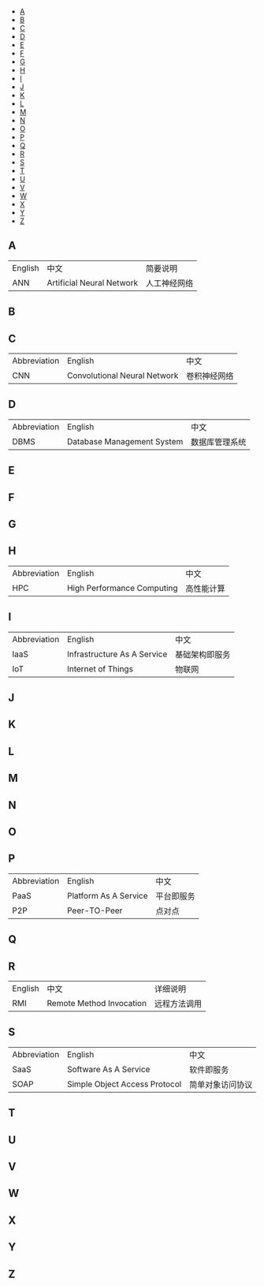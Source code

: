 - [A](#a)
- [B](#b)
- [C](#c)
- [D](#d)
- [E](#e)
- [F](#f)
- [G](#g)
- [H](#h)
- [I](#i)
- [J](#j)
- [K](#k)
- [L](#l)
- [M](#m)
- [N](#n)
- [O](#o)
- [P](#p)
- [Q](#q)
- [R](#r)
- [S](#s)
- [T](#t)
- [U](#u)
- [V](#v)
- [W](#w)
- [X](#x)
- [Y](#y)
- [Z](#z)

## A 
<table>
    <tr><td>English</td><td>中文</td><td>简要说明</td></tr>
    <tr><td>ANN</td><td>Artificial Neural Network</td><td>人工神经网络</td></tr>
</table>

## B

## C
<table>
    <tr><td>Abbreviation</td><td>English</td><td>中文</td></tr>
    <tr><td>CNN</td><td>Convolutional Neural Network</td><td>卷积神经网络</td></tr>
</table>


## D
<table>
    <tr><td>Abbreviation</td><td>English</td><td>中文</td></tr>
    <tr><td>DBMS</td><td>Database Management System</td><td>数据库管理系统</td></tr>
</table>

## E

## F

## G

## H
<table>
    <tr><td>Abbreviation</td><td>English</td><td>中文</td></tr>
    <tr><td>HPC</td><td>High Performance Computing</td><td>高性能计算</td></tr>
</table>

## I
<table>
    <tr><td>Abbreviation</td><td>English</td><td>中文</td></tr>
    <tr><td>IaaS</td><td>Infrastructure As A Service</td><td>基础架构即服务</td></tr>
    <tr><td>IoT</td><td>Internet of Things</td><td>物联网</td></tr>
</table>

## J

## K

## L

## M

## N

## O

## P
<table>
    <tr><td>Abbreviation</td><td>English</td><td>中文</td></tr>
    <tr><td>PaaS</td><td>Platform As A Service</td><td>平台即服务</td></tr>
    <tr><td>P2P</td><td>Peer-TO-Peer</td><td>点对点</td></tr>
</table>


## Q

## R
<table>
    <tr><td>English</td><td>中文</td><td>详细说明</td></tr>
    <tr><td>RMI</td><td>Remote Method Invocation</td><td>远程方法调用</td></tr>
</table>

## S
<table>
    <tr><td>Abbreviation</td><td>English</td><td>中文</td></tr>
    <tr><td>SaaS</td><td>Software As A Service</td><td>软件即服务</td></tr>
    <tr><td>SOAP</td><td>Simple Object Access Protocol</td><td>简单对象访问协议</td></tr>
</table>

## T

## U

## V

## W

## X

## Y

## Z

